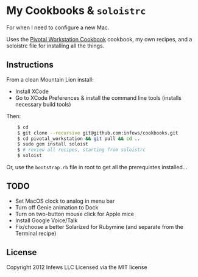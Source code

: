 # My Cookbooks & `soloistrc`

For when I need to configure a new Mac.

Uses the [Pivotal Workstation Cookbook](http://github.com/pivotal/pivotal_workstation) cookbook, my own recipes, and a soloistrc file for installing all the things.

## Instructions

From a clean Mountain Lion install:

* Install XCode
* Go to XCode Preferences &amp; install the command line tools (installs necessary build tools)

Then:

```sh
	$ cd
	$ git clone --recursive git@github.com:infews/cookbooks.git
	$ cd pivotal_workstation && git pull && cd ..
	$ sudo gem install soloist
	$ # review all recipes, starting from soloistrc
	$ soloist
```

Or, use the `bootstrap.rb` file in root to get all the prerequistes installed...

## TODO

* Set MacOS clock to analog in menu bar
* Turn off Genie animation to Dock
* Turn on two-button mouse click for Apple mice
* Install Google Voice/Talk
* Fix/choose a better Solarized for Rubymine (and separate from the Terminal recipe)

## License

Copyright 2012 Infews LLC
Licensed via the MIT license
